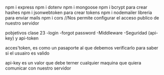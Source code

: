 
npm i express
npm i dotenv
npm i mongoose
npm i bcrypt para crear hashes
npm i jsonwebtoken  para crear tokens
npm i nodemailer libreria para enviar mails
npm i cors //Nos permite configurar el acceso publico de nuestro servidor


pobjetivos clase 23
-login
-forgot password
-Middleware
-Seguridad (api-key) y api-token


acces'token, es como un pasaporte al que debemos verificarlo para saber si el usuairo es valido

api-key es un valor que debe terner cualquier maquina que quiera comunicar con nuestro servidor